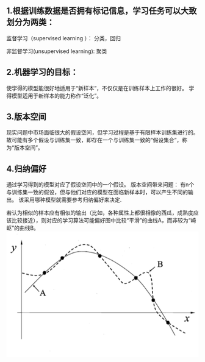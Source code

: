 ## 1.根据训练数据是否拥有标记信息，学习任务可以大致划分为两类：
  监督学习（supervised learning ）： 分类，回归 
      
      
      
  非监督学习(unsupervised learning): 聚类

## 2.机器学习的目标：
使学得的模型能很好地适用于“新样本”，不仅仅是在训练样本上工作的很好。 
   学得模型适用于新样本的能力称作“泛化”。 
   
## 3.版本空间 
 现实问题中市场面临很大的假设空间，但学习过程是基于有限样本训练集进行的。
 故可能有多个假设与训练集一致，即存在一个与训练集一致的“假设集合”，称为“版本空间”。
 ## 4.归纳偏好
通过学习得到的模型对应了假设空间中的一个假设。 版本空间带来问题： 有n个与训练集一致的假设，但与他们对应的模型在面临新样本时，可以产生不同的输出。 
该采用哪种模型就需要参考归纳偏好来决定.
   
  若认为相似的样本应有相似的输出（比如，各种属性上都很相像的西瓜，成熟度应该比较接近），则对应的学习算法可能偏好图中比较“平滑”的曲线A，而非较为“崎岖”的曲线B。![Image text](https://github.com/kawarnana/Machine-Learning/blob/master/pictures/%E5%BD%92%E7%BA%B3%E5%81%8F%E5%A5%BD.PNG)
   
